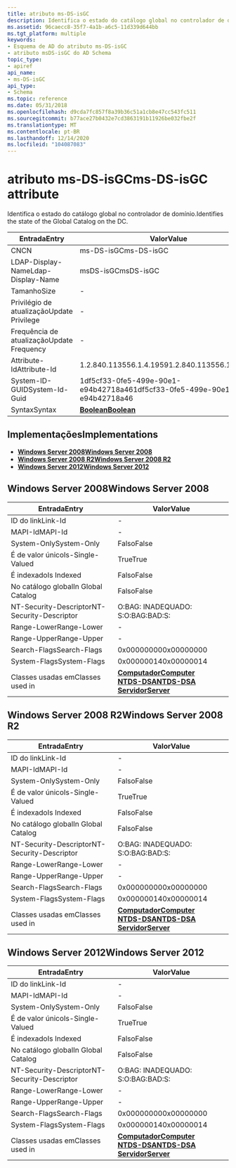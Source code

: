 ```yaml
---
title: atributo ms-DS-isGC
description: Identifica o estado do catálogo global no controlador de domínio.
ms.assetid: 96caecc8-35f7-4a1b-a6c5-11d339d644bb
ms.tgt_platform: multiple
keywords:
- Esquema de AD do atributo ms-DS-isGC
- atributo msDS-isGC do AD Schema
topic_type:
- apiref
api_name:
- ms-DS-isGC
api_type:
- Schema
ms.topic: reference
ms.date: 05/31/2018
ms.openlocfilehash: d9cda7fc857f8a39b36c51a1cb8e47cc543fc511
ms.sourcegitcommit: b77ace27b0432e7cd3863191b11926be032fbe2f
ms.translationtype: MT
ms.contentlocale: pt-BR
ms.lasthandoff: 12/14/2020
ms.locfileid: "104087083"
---
```

# <a name="ms-ds-isgc-attribute"></a><span data-ttu-id="eb6cd-105">atributo ms-DS-isGC</span><span class="sxs-lookup"><span data-stu-id="eb6cd-105">ms-DS-isGC attribute</span></span>

<span data-ttu-id="eb6cd-106">Identifica o estado do catálogo global no controlador de domínio.</span><span class="sxs-lookup"><span data-stu-id="eb6cd-106">Identifies the state of the Global Catalog on the DC.</span></span>



| <span data-ttu-id="eb6cd-107">Entrada</span><span class="sxs-lookup"><span data-stu-id="eb6cd-107">Entry</span></span> | <span data-ttu-id="eb6cd-108">Valor</span><span class="sxs-lookup"><span data-stu-id="eb6cd-108">Value</span></span> |
|-------------------|--------------------------------------|
| <span data-ttu-id="eb6cd-109">CN</span><span class="sxs-lookup"><span data-stu-id="eb6cd-109">CN</span></span>                | <span data-ttu-id="eb6cd-110">ms-DS-isGC</span><span class="sxs-lookup"><span data-stu-id="eb6cd-110">ms-DS-isGC</span></span>                           |
| <span data-ttu-id="eb6cd-111">LDAP-Display-Name</span><span class="sxs-lookup"><span data-stu-id="eb6cd-111">Ldap-Display-Name</span></span> | <span data-ttu-id="eb6cd-112">msDS-isGC</span><span class="sxs-lookup"><span data-stu-id="eb6cd-112">msDS-isGC</span></span>                            |
| <span data-ttu-id="eb6cd-113">Tamanho</span><span class="sxs-lookup"><span data-stu-id="eb6cd-113">Size</span></span>              | \-                                   |
| <span data-ttu-id="eb6cd-114">Privilégio de atualização</span><span class="sxs-lookup"><span data-stu-id="eb6cd-114">Update Privilege</span></span>  | \-                                   |
| <span data-ttu-id="eb6cd-115">Frequência de atualização</span><span class="sxs-lookup"><span data-stu-id="eb6cd-115">Update Frequency</span></span>  | \-                                   |
| <span data-ttu-id="eb6cd-116">Attribute-Id</span><span class="sxs-lookup"><span data-stu-id="eb6cd-116">Attribute-Id</span></span>      | <span data-ttu-id="eb6cd-117">1.2.840.113556.1.4.1959</span><span class="sxs-lookup"><span data-stu-id="eb6cd-117">1.2.840.113556.1.4.1959</span></span>              |
| <span data-ttu-id="eb6cd-118">System-ID-GUID</span><span class="sxs-lookup"><span data-stu-id="eb6cd-118">System-Id-Guid</span></span>    | <span data-ttu-id="eb6cd-119">1df5cf33-0fe5-499e-90e1-e94b42718a46</span><span class="sxs-lookup"><span data-stu-id="eb6cd-119">1df5cf33-0fe5-499e-90e1-e94b42718a46</span></span> |
| <span data-ttu-id="eb6cd-120">Syntax</span><span class="sxs-lookup"><span data-stu-id="eb6cd-120">Syntax</span></span>            | [<span data-ttu-id="eb6cd-121">**Boolean**</span><span class="sxs-lookup"><span data-stu-id="eb6cd-121">**Boolean**</span></span>](s-boolean.md)         |



## <a name="implementations"></a><span data-ttu-id="eb6cd-122">Implementações</span><span class="sxs-lookup"><span data-stu-id="eb6cd-122">Implementations</span></span>

-   [<span data-ttu-id="eb6cd-123">**Windows Server 2008**</span><span class="sxs-lookup"><span data-stu-id="eb6cd-123">**Windows Server 2008**</span></span>](#windows-server-2008)
-   [<span data-ttu-id="eb6cd-124">**Windows Server 2008 R2**</span><span class="sxs-lookup"><span data-stu-id="eb6cd-124">**Windows Server 2008 R2**</span></span>](#windows-server-2008-r2)
-   [<span data-ttu-id="eb6cd-125">**Windows Server 2012**</span><span class="sxs-lookup"><span data-stu-id="eb6cd-125">**Windows Server 2012**</span></span>](#windows-server-2012)

## <a name="windows-server-2008"></a><span data-ttu-id="eb6cd-126">Windows Server 2008</span><span class="sxs-lookup"><span data-stu-id="eb6cd-126">Windows Server 2008</span></span>



| <span data-ttu-id="eb6cd-127">Entrada</span><span class="sxs-lookup"><span data-stu-id="eb6cd-127">Entry</span></span> | <span data-ttu-id="eb6cd-128">Valor</span><span class="sxs-lookup"><span data-stu-id="eb6cd-128">Value</span></span> |
|------------------------|--------------------------------------------------------------------------------------------------------------------------|
| <span data-ttu-id="eb6cd-129">ID do link</span><span class="sxs-lookup"><span data-stu-id="eb6cd-129">Link-Id</span></span>                | \-                                                                                                                       |
| <span data-ttu-id="eb6cd-130">MAPI-Id</span><span class="sxs-lookup"><span data-stu-id="eb6cd-130">MAPI-Id</span></span>                | \-                                                                                                                       |
| <span data-ttu-id="eb6cd-131">System-Only</span><span class="sxs-lookup"><span data-stu-id="eb6cd-131">System-Only</span></span>            | <span data-ttu-id="eb6cd-132">Falso</span><span class="sxs-lookup"><span data-stu-id="eb6cd-132">False</span></span>                                                                                                                    |
| <span data-ttu-id="eb6cd-133">É de valor único</span><span class="sxs-lookup"><span data-stu-id="eb6cd-133">Is-Single-Valued</span></span>       | <span data-ttu-id="eb6cd-134">True</span><span class="sxs-lookup"><span data-stu-id="eb6cd-134">True</span></span>                                                                                                                     |
| <span data-ttu-id="eb6cd-135">É indexado</span><span class="sxs-lookup"><span data-stu-id="eb6cd-135">Is Indexed</span></span>             | <span data-ttu-id="eb6cd-136">Falso</span><span class="sxs-lookup"><span data-stu-id="eb6cd-136">False</span></span>                                                                                                                    |
| <span data-ttu-id="eb6cd-137">No catálogo global</span><span class="sxs-lookup"><span data-stu-id="eb6cd-137">In Global Catalog</span></span>      | <span data-ttu-id="eb6cd-138">Falso</span><span class="sxs-lookup"><span data-stu-id="eb6cd-138">False</span></span>                                                                                                                    |
| <span data-ttu-id="eb6cd-139">NT-Security-Descriptor</span><span class="sxs-lookup"><span data-stu-id="eb6cd-139">NT-Security-Descriptor</span></span> | <span data-ttu-id="eb6cd-140">O:BAG: INADEQUADO: S:</span><span class="sxs-lookup"><span data-stu-id="eb6cd-140">O:BAG:BAD:S:</span></span>                                                                                                             |
| <span data-ttu-id="eb6cd-141">Range-Lower</span><span class="sxs-lookup"><span data-stu-id="eb6cd-141">Range-Lower</span></span>            | \-                                                                                                                       |
| <span data-ttu-id="eb6cd-142">Range-Upper</span><span class="sxs-lookup"><span data-stu-id="eb6cd-142">Range-Upper</span></span>            | \-                                                                                                                       |
| <span data-ttu-id="eb6cd-143">Search-Flags</span><span class="sxs-lookup"><span data-stu-id="eb6cd-143">Search-Flags</span></span>           | <span data-ttu-id="eb6cd-144">0x00000000</span><span class="sxs-lookup"><span data-stu-id="eb6cd-144">0x00000000</span></span>                                                                                                               |
| <span data-ttu-id="eb6cd-145">System-Flags</span><span class="sxs-lookup"><span data-stu-id="eb6cd-145">System-Flags</span></span>           | <span data-ttu-id="eb6cd-146">0x00000014</span><span class="sxs-lookup"><span data-stu-id="eb6cd-146">0x00000014</span></span>                                                                                                               |
| <span data-ttu-id="eb6cd-147">Classes usadas em</span><span class="sxs-lookup"><span data-stu-id="eb6cd-147">Classes used in</span></span>        | [<span data-ttu-id="eb6cd-148">**Computador**</span><span class="sxs-lookup"><span data-stu-id="eb6cd-148">**Computer**</span></span>](c-computer.md)<br/> [<span data-ttu-id="eb6cd-149">**NTDS-DSA**</span><span class="sxs-lookup"><span data-stu-id="eb6cd-149">**NTDS-DSA**</span></span>](c-ntdsdsa.md)<br/> [<span data-ttu-id="eb6cd-150">**Servidor**</span><span class="sxs-lookup"><span data-stu-id="eb6cd-150">**Server**</span></span>](c-server.md)<br/> |



## <a name="windows-server-2008-r2"></a><span data-ttu-id="eb6cd-151">Windows Server 2008 R2</span><span class="sxs-lookup"><span data-stu-id="eb6cd-151">Windows Server 2008 R2</span></span>



| <span data-ttu-id="eb6cd-152">Entrada</span><span class="sxs-lookup"><span data-stu-id="eb6cd-152">Entry</span></span> | <span data-ttu-id="eb6cd-153">Valor</span><span class="sxs-lookup"><span data-stu-id="eb6cd-153">Value</span></span> |
|------------------------|--------------------------------------------------------------------------------------------------------------------------|
| <span data-ttu-id="eb6cd-154">ID do link</span><span class="sxs-lookup"><span data-stu-id="eb6cd-154">Link-Id</span></span>                | \-                                                                                                                       |
| <span data-ttu-id="eb6cd-155">MAPI-Id</span><span class="sxs-lookup"><span data-stu-id="eb6cd-155">MAPI-Id</span></span>                | \-                                                                                                                       |
| <span data-ttu-id="eb6cd-156">System-Only</span><span class="sxs-lookup"><span data-stu-id="eb6cd-156">System-Only</span></span>            | <span data-ttu-id="eb6cd-157">Falso</span><span class="sxs-lookup"><span data-stu-id="eb6cd-157">False</span></span>                                                                                                                    |
| <span data-ttu-id="eb6cd-158">É de valor único</span><span class="sxs-lookup"><span data-stu-id="eb6cd-158">Is-Single-Valued</span></span>       | <span data-ttu-id="eb6cd-159">True</span><span class="sxs-lookup"><span data-stu-id="eb6cd-159">True</span></span>                                                                                                                     |
| <span data-ttu-id="eb6cd-160">É indexado</span><span class="sxs-lookup"><span data-stu-id="eb6cd-160">Is Indexed</span></span>             | <span data-ttu-id="eb6cd-161">Falso</span><span class="sxs-lookup"><span data-stu-id="eb6cd-161">False</span></span>                                                                                                                    |
| <span data-ttu-id="eb6cd-162">No catálogo global</span><span class="sxs-lookup"><span data-stu-id="eb6cd-162">In Global Catalog</span></span>      | <span data-ttu-id="eb6cd-163">Falso</span><span class="sxs-lookup"><span data-stu-id="eb6cd-163">False</span></span>                                                                                                                    |
| <span data-ttu-id="eb6cd-164">NT-Security-Descriptor</span><span class="sxs-lookup"><span data-stu-id="eb6cd-164">NT-Security-Descriptor</span></span> | <span data-ttu-id="eb6cd-165">O:BAG: INADEQUADO: S:</span><span class="sxs-lookup"><span data-stu-id="eb6cd-165">O:BAG:BAD:S:</span></span>                                                                                                             |
| <span data-ttu-id="eb6cd-166">Range-Lower</span><span class="sxs-lookup"><span data-stu-id="eb6cd-166">Range-Lower</span></span>            | \-                                                                                                                       |
| <span data-ttu-id="eb6cd-167">Range-Upper</span><span class="sxs-lookup"><span data-stu-id="eb6cd-167">Range-Upper</span></span>            | \-                                                                                                                       |
| <span data-ttu-id="eb6cd-168">Search-Flags</span><span class="sxs-lookup"><span data-stu-id="eb6cd-168">Search-Flags</span></span>           | <span data-ttu-id="eb6cd-169">0x00000000</span><span class="sxs-lookup"><span data-stu-id="eb6cd-169">0x00000000</span></span>                                                                                                               |
| <span data-ttu-id="eb6cd-170">System-Flags</span><span class="sxs-lookup"><span data-stu-id="eb6cd-170">System-Flags</span></span>           | <span data-ttu-id="eb6cd-171">0x00000014</span><span class="sxs-lookup"><span data-stu-id="eb6cd-171">0x00000014</span></span>                                                                                                               |
| <span data-ttu-id="eb6cd-172">Classes usadas em</span><span class="sxs-lookup"><span data-stu-id="eb6cd-172">Classes used in</span></span>        | [<span data-ttu-id="eb6cd-173">**Computador**</span><span class="sxs-lookup"><span data-stu-id="eb6cd-173">**Computer**</span></span>](c-computer.md)<br/> [<span data-ttu-id="eb6cd-174">**NTDS-DSA**</span><span class="sxs-lookup"><span data-stu-id="eb6cd-174">**NTDS-DSA**</span></span>](c-ntdsdsa.md)<br/> [<span data-ttu-id="eb6cd-175">**Servidor**</span><span class="sxs-lookup"><span data-stu-id="eb6cd-175">**Server**</span></span>](c-server.md)<br/> |



## <a name="windows-server-2012"></a><span data-ttu-id="eb6cd-176">Windows Server 2012</span><span class="sxs-lookup"><span data-stu-id="eb6cd-176">Windows Server 2012</span></span>



| <span data-ttu-id="eb6cd-177">Entrada</span><span class="sxs-lookup"><span data-stu-id="eb6cd-177">Entry</span></span> | <span data-ttu-id="eb6cd-178">Valor</span><span class="sxs-lookup"><span data-stu-id="eb6cd-178">Value</span></span> |
|------------------------|--------------------------------------------------------------------------------------------------------------------------|
| <span data-ttu-id="eb6cd-179">ID do link</span><span class="sxs-lookup"><span data-stu-id="eb6cd-179">Link-Id</span></span>                | \-                                                                                                                       |
| <span data-ttu-id="eb6cd-180">MAPI-Id</span><span class="sxs-lookup"><span data-stu-id="eb6cd-180">MAPI-Id</span></span>                | \-                                                                                                                       |
| <span data-ttu-id="eb6cd-181">System-Only</span><span class="sxs-lookup"><span data-stu-id="eb6cd-181">System-Only</span></span>            | <span data-ttu-id="eb6cd-182">Falso</span><span class="sxs-lookup"><span data-stu-id="eb6cd-182">False</span></span>                                                                                                                    |
| <span data-ttu-id="eb6cd-183">É de valor único</span><span class="sxs-lookup"><span data-stu-id="eb6cd-183">Is-Single-Valued</span></span>       | <span data-ttu-id="eb6cd-184">True</span><span class="sxs-lookup"><span data-stu-id="eb6cd-184">True</span></span>                                                                                                                     |
| <span data-ttu-id="eb6cd-185">É indexado</span><span class="sxs-lookup"><span data-stu-id="eb6cd-185">Is Indexed</span></span>             | <span data-ttu-id="eb6cd-186">Falso</span><span class="sxs-lookup"><span data-stu-id="eb6cd-186">False</span></span>                                                                                                                    |
| <span data-ttu-id="eb6cd-187">No catálogo global</span><span class="sxs-lookup"><span data-stu-id="eb6cd-187">In Global Catalog</span></span>      | <span data-ttu-id="eb6cd-188">Falso</span><span class="sxs-lookup"><span data-stu-id="eb6cd-188">False</span></span>                                                                                                                    |
| <span data-ttu-id="eb6cd-189">NT-Security-Descriptor</span><span class="sxs-lookup"><span data-stu-id="eb6cd-189">NT-Security-Descriptor</span></span> | <span data-ttu-id="eb6cd-190">O:BAG: INADEQUADO: S:</span><span class="sxs-lookup"><span data-stu-id="eb6cd-190">O:BAG:BAD:S:</span></span>                                                                                                             |
| <span data-ttu-id="eb6cd-191">Range-Lower</span><span class="sxs-lookup"><span data-stu-id="eb6cd-191">Range-Lower</span></span>            | \-                                                                                                                       |
| <span data-ttu-id="eb6cd-192">Range-Upper</span><span class="sxs-lookup"><span data-stu-id="eb6cd-192">Range-Upper</span></span>            | \-                                                                                                                       |
| <span data-ttu-id="eb6cd-193">Search-Flags</span><span class="sxs-lookup"><span data-stu-id="eb6cd-193">Search-Flags</span></span>           | <span data-ttu-id="eb6cd-194">0x00000000</span><span class="sxs-lookup"><span data-stu-id="eb6cd-194">0x00000000</span></span>                                                                                                               |
| <span data-ttu-id="eb6cd-195">System-Flags</span><span class="sxs-lookup"><span data-stu-id="eb6cd-195">System-Flags</span></span>           | <span data-ttu-id="eb6cd-196">0x00000014</span><span class="sxs-lookup"><span data-stu-id="eb6cd-196">0x00000014</span></span>                                                                                                               |
| <span data-ttu-id="eb6cd-197">Classes usadas em</span><span class="sxs-lookup"><span data-stu-id="eb6cd-197">Classes used in</span></span>        | [<span data-ttu-id="eb6cd-198">**Computador**</span><span class="sxs-lookup"><span data-stu-id="eb6cd-198">**Computer**</span></span>](c-computer.md)<br/> [<span data-ttu-id="eb6cd-199">**NTDS-DSA**</span><span class="sxs-lookup"><span data-stu-id="eb6cd-199">**NTDS-DSA**</span></span>](c-ntdsdsa.md)<br/> [<span data-ttu-id="eb6cd-200">**Servidor**</span><span class="sxs-lookup"><span data-stu-id="eb6cd-200">**Server**</span></span>](c-server.md)<br/> |



 

 





